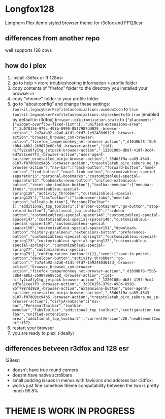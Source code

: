 # Longfox128
Longhorn Plex demo styled browser theme for r3dfox and FF128esr

## differences from another repo

well supports 128 obvs

## how do i plex
1. install r3dfox or ff 128esr
2. go to help > more troubleshooting information > profile folder
3. copy contents of "firefox" folder to the directory you installed your browser in
4. copy "chrome" folder to your profile folder
5. go to "about:config" and change these settings:
    ```toolkit.legacyUserProfileCustomizations.windowIcon``` to ```true```
   ```toolkit.legacyUserProfileCustomizations.stylesheets``` to ```true``` (enabled by default in r3dfox)
   ```browser.uiCustomization.state``` to ```{"placements":{"widget-overflow-fixed-list":[],"unified-extensions-area":["_3c078156-979c-498b-8990-85f7987dd929_-browser-action","_7a7a4a92-a2a0-41d1-9fd7-1e92480d612d_-browser-action","browsec_browsec_com-browser-action","firefox_tampermonkey_net-browser-action","_d10d0bf8-f5b5-c8b4-a8b2-2b9879e08c5d_-browser-action","jid1-niffy2ca8fy1tg_jetpack-browser-action","_1220100b-db8f-419f-9cd4-ed7a51cee7f3_-browser-action","user-agent-switcher_ninetailed_ninja-browser-action","_35dd5f9a-ca89-4643-b107-f07d09cc94b5_-browser-action","treestyletab_piro_sakura_ne_jp-browser-action"],"nav-bar":["back-button","forward-button","home-button","find-button","email-link-button","customizableui-special-separator15","personal-bookmarks","customizableui-special-separator13","bookmarks-menu-button","unified-extensions-button","reset-pbm-toolbar-button"],"toolbar-menubar":["menubar-items","customizableui-special-spring120","activity_throbber","customizableui-special-spring125"],"TabsToolbar":["tabbrowser-tabs","new-tab-button","alltabs-button"],"PersonalToolbar":[],"additional_top_toolbar1":["urlbar-container","go-button","stop-reload-button"],"additional_top_toolbar2":["sidebar-button","customizableui-special-spacer146","customizableui-special-spacer147","customizableui-special-spacer148","customizableui-special-spacer149","customizableui-special-spacer150","customizableui-special-spacer151","downloads-button","history-panelmenu","extensions-button","preferences-button","customizableui-special-spring73","customizableui-special-spring123","customizableui-special-spring122","customizableui-special-spring75","customizableui-special-spring77","customizableui-special-spring79"],"configuration_toolbar":[]},"seen":["save-to-pocket-button","developer-button","activity_throbber","go-button","_7a7a4a92-a2a0-41d1-9fd7-1e92480d612d_-browser-action","browsec_browsec_com-browser-action","firefox_tampermonkey_net-browser-action","_d10d0bf8-f5b5-c8b4-a8b2-2b9879e08c5d_-browser-action","jid1-niffy2ca8fy1tg_jetpack-browser-action","_1220100b-db8f-419f-9cd4-ed7a51cee7f3_-browser-action","_3c078156-979c-498b-8990-85f7987dd929_-browser-action","extensions-button","user-agent-switcher_ninetailed_ninja-browser-action","_35dd5f9a-ca89-4643-b107-f07d09cc94b5_-browser-action","treestyletab_piro_sakura_ne_jp-browser-action"],"dirtyAreaCache":["nav-bar","PersonalToolbar","toolbar-menubar","TabsToolbar","additional_top_toolbar1","configuration_toolbar","unified-extensions-area","additional_top_toolbar2"],"currentVersion":20,"newElementCount":157}```
6. restart your browser
7. you are ready to plex! (ideally)

## differences betveen r3dfox and 128 esr
128esr:
- doesn't have true round corners 
- doesnt have native scrollbars
- small padding issues in menus with favicons and address bar
r3dfox:
- works just fine somehow
theme compatability between the two is pretty much 99.8%  

# THEME IS WORK IN PROGRESS
